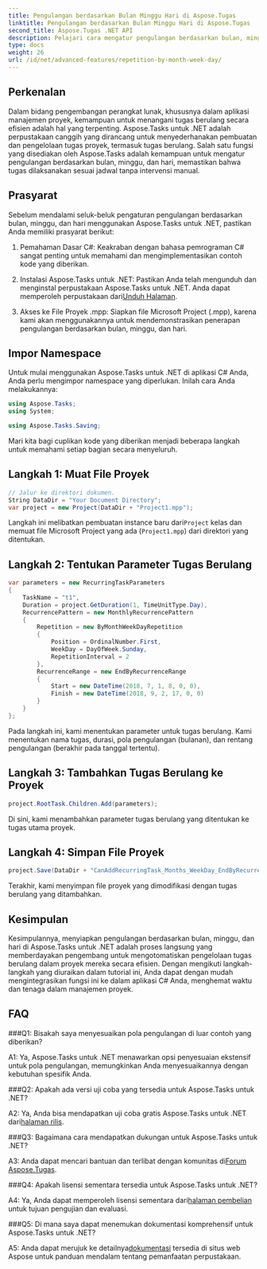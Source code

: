 ```yaml
---
title: Pengulangan berdasarkan Bulan Minggu Hari di Aspose.Tugas
linktitle: Pengulangan berdasarkan Bulan Minggu Hari di Aspose.Tugas
second_title: Aspose.Tugas .NET API
description: Pelajari cara mengatur pengulangan berdasarkan bulan, minggu, dan hari di Aspose.Tasks untuk .NET untuk mengotomatiskan tugas berulang secara efisien.
type: docs
weight: 26
url: /id/net/advanced-features/repetition-by-month-week-day/
---
```

## Perkenalan

Dalam bidang pengembangan perangkat lunak, khususnya dalam aplikasi manajemen proyek, kemampuan untuk menangani tugas berulang secara efisien adalah hal yang terpenting. Aspose.Tasks untuk .NET adalah perpustakaan canggih yang dirancang untuk menyederhanakan pembuatan dan pengelolaan tugas proyek, termasuk tugas berulang. Salah satu fungsi yang disediakan oleh Aspose.Tasks adalah kemampuan untuk mengatur pengulangan berdasarkan bulan, minggu, dan hari, memastikan bahwa tugas dilaksanakan sesuai jadwal tanpa intervensi manual.

## Prasyarat

Sebelum mendalami seluk-beluk pengaturan pengulangan berdasarkan bulan, minggu, dan hari menggunakan Aspose.Tasks untuk .NET, pastikan Anda memiliki prasyarat berikut:

1. Pemahaman Dasar C#: Keakraban dengan bahasa pemrograman C# sangat penting untuk memahami dan mengimplementasikan contoh kode yang diberikan.
   
2.  Instalasi Aspose.Tasks untuk .NET: Pastikan Anda telah mengunduh dan menginstal perpustakaan Aspose.Tasks untuk .NET. Anda dapat memperoleh perpustakaan dari[Unduh Halaman](https://releases.aspose.com/tasks/net/).

3. Akses ke File Proyek .mpp: Siapkan file Microsoft Project (.mpp), karena kami akan menggunakannya untuk mendemonstrasikan penerapan pengulangan berdasarkan bulan, minggu, dan hari.

## Impor Namespace

Untuk mulai menggunakan Aspose.Tasks untuk .NET di aplikasi C# Anda, Anda perlu mengimpor namespace yang diperlukan. Inilah cara Anda melakukannya:

```csharp
using Aspose.Tasks;
using System;

using Aspose.Tasks.Saving;

```

Mari kita bagi cuplikan kode yang diberikan menjadi beberapa langkah untuk memahami setiap bagian secara menyeluruh.

## Langkah 1: Muat File Proyek

```csharp
// Jalur ke direktori dokumen.
String DataDir = "Your Document Directory";
var project = new Project(DataDir + "Project1.mpp");
```

 Langkah ini melibatkan pembuatan instance baru dari`Project` kelas dan memuat file Microsoft Project yang ada (`Project1.mpp`) dari direktori yang ditentukan.

## Langkah 2: Tentukan Parameter Tugas Berulang

```csharp
var parameters = new RecurringTaskParameters
{
    TaskName = "t1",
    Duration = project.GetDuration(1, TimeUnitType.Day),
    RecurrencePattern = new MonthlyRecurrencePattern
    {
        Repetition = new ByMonthWeekDayRepetition
        {
            Position = OrdinalNumber.First,
            WeekDay = DayOfWeek.Sunday,
            RepetitionInterval = 2
        },
        RecurrenceRange = new EndByRecurrenceRange
        {
            Start = new DateTime(2018, 7, 1, 8, 0, 0),
            Finish = new DateTime(2018, 9, 2, 17, 0, 0)
        }
    }
};
```

Pada langkah ini, kami menentukan parameter untuk tugas berulang. Kami menentukan nama tugas, durasi, pola pengulangan (bulanan), dan rentang pengulangan (berakhir pada tanggal tertentu).

## Langkah 3: Tambahkan Tugas Berulang ke Proyek

```csharp
project.RootTask.Children.Add(parameters);
```

Di sini, kami menambahkan parameter tugas berulang yang ditentukan ke tugas utama proyek.

## Langkah 4: Simpan File Proyek

```csharp
project.Save(DataDir + "CanAddRecurringTask_Months_WeekDay_EndByRecurrenceRange_Test_out.mpp", SaveFileFormat.Mpp);
```

Terakhir, kami menyimpan file proyek yang dimodifikasi dengan tugas berulang yang ditambahkan.

## Kesimpulan

Kesimpulannya, menyiapkan pengulangan berdasarkan bulan, minggu, dan hari di Aspose.Tasks untuk .NET adalah proses langsung yang memberdayakan pengembang untuk mengotomatiskan pengelolaan tugas berulang dalam proyek mereka secara efisien. Dengan mengikuti langkah-langkah yang diuraikan dalam tutorial ini, Anda dapat dengan mudah mengintegrasikan fungsi ini ke dalam aplikasi C# Anda, menghemat waktu dan tenaga dalam manajemen proyek.

## FAQ

###Q1: Bisakah saya menyesuaikan pola pengulangan di luar contoh yang diberikan?

A1: Ya, Aspose.Tasks untuk .NET menawarkan opsi penyesuaian ekstensif untuk pola pengulangan, memungkinkan Anda menyesuaikannya dengan kebutuhan spesifik Anda.

###Q2: Apakah ada versi uji coba yang tersedia untuk Aspose.Tasks untuk .NET?

 A2: Ya, Anda bisa mendapatkan uji coba gratis Aspose.Tasks untuk .NET dari[halaman rilis](https://releases.aspose.com/).

###Q3: Bagaimana cara mendapatkan dukungan untuk Aspose.Tasks untuk .NET?

 A3: Anda dapat mencari bantuan dan terlibat dengan komunitas di[Forum Aspose.Tugas](https://forum.aspose.com/c/tasks/15).

###Q4: Apakah lisensi sementara tersedia untuk Aspose.Tasks untuk .NET?

 A4: Ya, Anda dapat memperoleh lisensi sementara dari[halaman pembelian](https://purchase.aspose.com/temporary-license/) untuk tujuan pengujian dan evaluasi.

###Q5: Di mana saya dapat menemukan dokumentasi komprehensif untuk Aspose.Tasks untuk .NET?

 A5: Anda dapat merujuk ke detailnya[dokumentasi](https://reference.aspose.com/tasks/net/) tersedia di situs web Aspose untuk panduan mendalam tentang pemanfaatan perpustakaan.